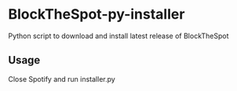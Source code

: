 # BlockTheSpot-py-installer

Python script to download and install latest release of BlockTheSpot

## Usage

Close Spotify and run installer.py
